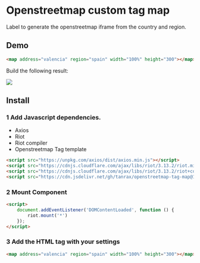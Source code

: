 # Openstreetmap custom tag map

Label to generate the openstreetmap iframe from the country and region.

## Demo

``` html
<map address="valencia" region="spain" width="100%" height="300"></map>
```

Build the following result:

<img src="https://cdn.jsdelivr.net/gh/tanrax/openstreetmap-tag-map/demo.jpg">

## Install

### 1 Add Javascript dependencies.

- Axios
- Riot
- Riot compiler
- Openstreetmap Tag template

``` html
<script src="https://unpkg.com/axios/dist/axios.min.js"></script>
<script src="https://cdnjs.cloudflare.com/ajax/libs/riot/3.13.2/riot.min.js"></script>
<script src="https://cdnjs.cloudflare.com/ajax/libs/riot/3.13.2/riot+compiler.min.js"></script>
<script src="https://cdn.jsdelivr.net/gh/tanrax/openstreetmap-tag-map@1.0.0/tag.map" type="riot/tag"></script>
```

### 2 Mount Component

``` html
<script>
    document.addEventListener('DOMContentLoaded', function () {
        riot.mount('*')
    });
</script>
```

### 3 Add the HTML tag with your settings

``` html
<map address="valencia" region="spain" width="100%" height="300"></map>
```
